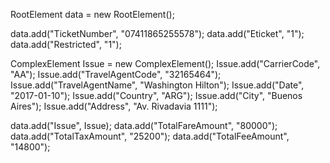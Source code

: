 RootElement data = new RootElement();

data.add("TicketNumber", "07411865255578");
data.add("Eticket", "1");
data.add("Restricted", "1");

ComplexElement Issue = new ComplexElement();
Issue.add("CarrierCode", "AA");
Issue.add("TravelAgentCode", "32165464");
Issue.add("TravelAgentName", "Washington Hilton");
Issue.add("Date", "2017-01-10");
Issue.add("Country", "ARG");
Issue.add("City", "Buenos Aires");
Issue.add("Address", "Av. Rivadavia 1111");

data.add("Issue", Issue);
data.add("TotalFareAmount", "80000");
data.add("TotalTaxAmount", "25200");
data.add("TotalFeeAmount", "14800");
